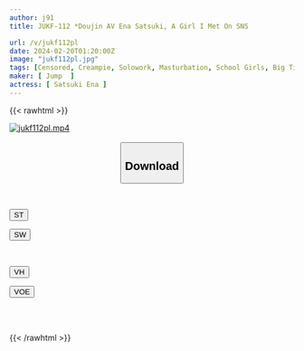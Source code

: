 ```yaml
---
author: j91
title: JUKF-112 *Doujin AV Ena Satsuki, A Girl I Met On SNS

url: /v/jukf112pl
date: 2024-02-20T01:20:00Z
image: "jukf112pl.jpg"
tags: [Censored, Creampie, Solowork, Masturbation, School Girls, Big Tits, Beautiful Girl, Electric Massager	]
maker: [ Jump  ]
actress: [ Satsuki Ena ]
---
```



{{< rawhtml >}}

<div class="video" data-videoid="WoPWbWzgPJHbDAb">
    <a href="javascript:;">
        <img src="/v/jukf112pl/jukf112pl.jpg" width="WIDTH" height="HEIGHT" alt="jukf112pl.mp4" loading="lazy">
    </a>
</div>

<script type="text/javascript" src="https://j91.asia/asset/on-demand-st.js"></script>

<br>
  <link rel="stylesheet" href="https://j91.asia/asset/bs5.css">
  
  <center>
  <button class="btn btn-primary" type="button" data-bs-toggle="collapse" data-bs-target=".multi-collapse" aria-expanded="false" aria-controls="multiCollapseExample1 multiCollapseExample2"><h2>Download</h2></button></center>
</p>
<div class="row">
  <div class="col">
    <div class="collapse multi-collapse" id="multiCollapseExample1">
      <div class="card card-body">
	      	      <br>
<div class="buttons">  
<p><a href="https://streamtape.to/v/WoPWbWzgPJHbDAb" target="_blank"><button class="btn-hover color-3"><i class="fa fa-download"></i> ST</button></a></p>
<p><a href="https://cdnwish.com/xqpft21joo8m" target="_blank"><button class="btn-hover color-2"><i class="fa fa-download"></i> SW</button></a></p></div>
    </div>
  </div>
</div>
  <div class="col">
    <div class="collapse multi-collapse" id="multiCollapseExample2">
      <div class="card card-body">
	      <br>
<div class="buttons">
<p><a href="https://vidhidepro.com/f/34okkq5jvpgn"><button class="btn-hover color-9"><i class="fa fa-download"></i> VH</button></a></p>
<p><a href="https://voe.sx/qj4zcvhtbluv"><button class="btn-hover color-8"><i class="fa fa-download"></i> VOE</button></a></p></div>
<br><br>
      </div>
    </div>
  </div>
</div>

{{< /rawhtml >}}